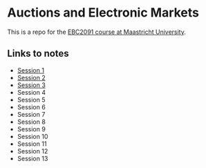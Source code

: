 # Auctions and Electronic Markets

This is a repo for the [EBC2091 course at Maastricht University](https://www.maastrichtuniversity.nl/meta/368514/auctions-and-electronic-markets).

## Links to notes
* [Session 1](Session%201/notes.pdf)
* [Session 2](Session%202/notes.pdf)
* [Session 3](Session%203/notes.pdf)
* Session 4
* Session 5
* Session 6
* Session 7
* Session 8
* Session 9
* Session 10
* Session 11
* Session 12
* Session 13
